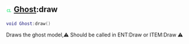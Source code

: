 ## ![client](../../.gitbook/assets/client.png) [Ghost](./readme/ghost.md):draw

```lua
void Ghost:draw()
```

Draws the ghost model,⚠ Should be called in ENT:Draw or ITEM:Draw ⚠

